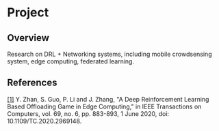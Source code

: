 # Project
## Overview
Research on DRL + Networking systems, including mobile crowdsensing system, edge computing, federated learning.
## References
[[1]](https://ieeexplore.ieee.org/document/8967118) Y. Zhan, S. Guo, P. Li and J. Zhang, "A Deep Reinforcement Learning Based Offloading Game in Edge Computing," in IEEE Transactions on Computers, vol. 69, no. 6, pp. 883-893, 1 June 2020, doi: 10.1109/TC.2020.2969148.

